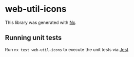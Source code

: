 # web-util-icons

This library was generated with [Nx](https://nx.dev).

## Running unit tests

Run `nx test web-util-icons` to execute the unit tests via [Jest](https://jestjs.io).
